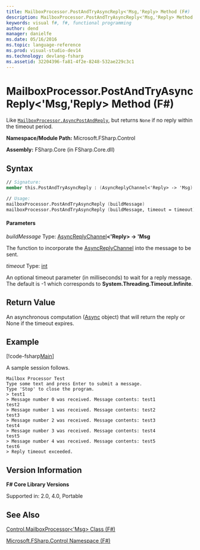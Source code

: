 ```yaml
---
title: MailboxProcessor.PostAndTryAsyncReply<'Msg,'Reply> Method (F#)
description: MailboxProcessor.PostAndTryAsyncReply<'Msg,'Reply> Method (F#)
keywords: visual f#, f#, functional programming
author: dend
manager: danielfe
ms.date: 05/16/2016
ms.topic: language-reference
ms.prod: visual-studio-dev14
ms.technology: devlang-fsharp
ms.assetid: 32204396-fa81-4f2e-8248-532ae229c3c1 
---
```


# MailboxProcessor.PostAndTryAsyncReply<'Msg,'Reply> Method (F#)

Like [`MailboxProcessor.AsyncPostAndReply`](https://msdn.microsoft.com/library/cd7d03c7-cc82-46f3-9f9a-ed689164e4a8), but returns `None` if no reply within the timeout period.

**Namespace/Module Path:** Microsoft.FSharp.Control

**Assembly:** FSharp.Core (in FSharp.Core.dll)


## Syntax

```fsharp
// Signature:
member this.PostAndTryAsyncReply : (AsyncReplyChannel<'Reply> -> 'Msg) * ?int -> Async<'Reply option>

// Usage:
mailboxProcessor.PostAndTryAsyncReply (buildMessage)
mailboxProcessor.PostAndTryAsyncReply (buildMessage, timeout = timeout)
```

#### Parameters
*buildMessage*
Type: [AsyncReplyChannel](https://msdn.microsoft.com/library/e32fd8ec-37dd-4e63-94a5-67709962d1d0)**&lt;'Reply&gt; -&gt;   'Msg**


The function to incorporate the [AsyncReplyChannel](https://msdn.microsoft.com/library/e32fd8ec-37dd-4e63-94a5-67709962d1d0) into the message to be sent.


*timeout*
Type: [int](https://msdn.microsoft.com/library/025d5455-3622-4ea5-9573-3ecbd4ee1375)


An optional timeout parameter (in milliseconds) to wait for a reply message. The default is -1 which corresponds to **System.Threading.Timeout.Infinite**.

## Return Value

An asynchronous computation ([Async](https://msdn.microsoft.com/library/03eb4d12-a01a-4565-a077-5e83f17cf6f7) object) that will return the reply or None if the timeout expires.

## Example

[!code-fsharp[Main](../../../samples/snippets/fsmailboxprocessor/snippet19.fs)]

A sample session follows.

```
Mailbox Processor Test
Type some text and press Enter to submit a message.
Type 'Stop' to close the program.
> test1
> Message number 0 was received. Message contents: test1
test2
> Message number 1 was received. Message contents: test2
test3
> Message number 2 was received. Message contents: test3
test4
> Message number 3 was received. Message contents: test4
test5
> Message number 4 was received. Message contents: test5
test6
> Reply timeout exceeded.
```

## Version Information
**F# Core Library Versions**

Supported in: 2.0, 4.0, Portable

## See Also
[Control.MailboxProcessor&#60;'Msg&#62; Class &#40;F&#35;&#41;](Control.MailboxProcessor%5B%27Msg%5D-Class-%5BFSharp%5D.md)

[Microsoft.FSharp.Control Namespace &#40;F&#35;&#41;](Microsoft.FSharp.Control-Namespace-%5BFSharp%5D.md)